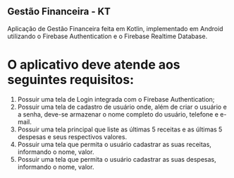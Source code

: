 ## Gestão Financeira - KT
Aplicação de Gestão Financeira feita em Kotlin, implementado em Android utilizando o Firebase Authentication e o Firebase Realtime Database.

# O aplicativo deve atende aos seguintes requisitos:

1. Possuir uma tela de Login integrada com o Firebase Authentication;
2. Possuir uma tela de cadastro de usuário onde, além de criar o usuário e a senha, deve-se armazenar o nome completo do 
usuário, telefone e e-mail.
3. Possuir uma tela principal que liste as últimas 5 receitas e as últimas 5 despesas e seus respectivos valores.
4. Possuir uma tela que permita o usuário cadastrar as suas receitas, informando o nome, valor.
5. Possuir uma tela que permita o usuário cadastrar as suas despesas, informando o nome, valor.
